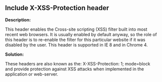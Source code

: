 
Include X-XSS-Protection header
-------

**Description:**

This header enables the Cross-site scripting (XSS) filter built into most recent 
web browsers. It is usually enabled by default anyway, 
so the role of this header is to re-enable the filter for this particular website if it 
was disabled by the user. This header is supported in IE 8 and in Chrome 4.


**Solution:**

These headers are also known as the: X-XSS-Protection: 1; mode=block and provide protection 
against XSS attacks when implemented in the application or web-server.

	